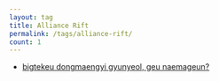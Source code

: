 ```yaml
---
layout: tag
title: Alliance Rift
permalink: /tags/alliance-rift/
count: 1
---
```


- [bigtekeu dongmaengyi gyunyeol, geu naemageun?](https://ki-sung.github.io/news/news19/)

